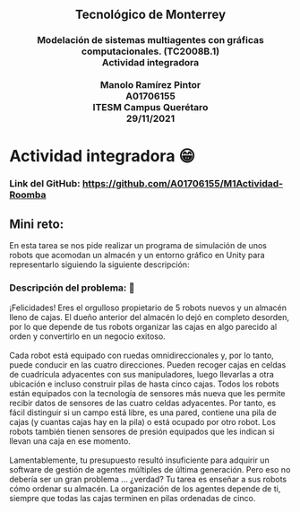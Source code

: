## <center> Tecnológico de Monterrey
### <center> Modelación de sistemas multiagentes con gráficas computacionales. (TC2008B.1) <br>Actividad integradora<br><br>Manolo Ramírez Pintor<br>A01706155<br>ITESM Campus Querétaro<br>29/11/2021<br>

# Actividad integradora 😁
### **Link del GitHub:** https://github.com/A01706155/M1Actividad-Roomba

## Mini reto:
En esta tarea se nos pide realizar un programa de simulación de unos robots que acomodan un almacén y un entorno gráfico en Unity para representarlo siguiendo la siguiente descripción:
### Descripción del problema: 🧾
¡Felicidades! Eres el orgulloso propietario de 5 robots nuevos y un almacén lleno de cajas. El dueño anterior del almacén lo dejó en completo desorden, por lo que depende de tus robots organizar las cajas en algo parecido al orden y convertirlo en un negocio exitoso. <br><br>Cada  robot  está  equipado  con  ruedas  omnidireccionales  y,  por  lo  tanto,  puede  conducir  en  las cuatro direcciones. Pueden recoger cajas en celdas de cuadrícula adyacentes con sus manipuladores, luego llevarlas a otra ubicación e incluso construir pilas de hasta cinco cajas. Todos los robots están equipados con la tecnología de sensores más nueva que les permite recibir datos de sensores de las cuatro celdas adyacentes. Por tanto, es fácil distinguir si un campo está libre, es una pared, contiene una pila de cajas (y cuantas cajas hay en la pila) o está ocupado por otro robot. Los robots también tienen sensores de presión equipados que les indican si llevan una caja en ese momento.<br><br> Lamentablemente,  tu  presupuesto  resultó  insuficiente  para  adquirir  un  software  de  gestión  de agentes múltiples de última generación. Pero eso no debería ser un gran problema ... ¿verdad? Tu tarea es enseñar a sus robots cómo ordenar su almacén. La organización de los agentes depende de ti, siempre que todas las cajas terminen en pilas ordenadas de cinco.<br><br>
